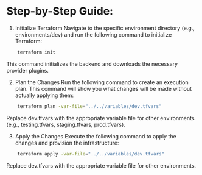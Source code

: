 # Step-by-Step Guide:

1. Initialize Terraform
Navigate to the specific environment directory (e.g., environments/dev) and run the following command to initialize Terraform:

```sh
    terraform init
```
This command initializes the backend and downloads the necessary provider plugins.

2. Plan the Changes
Run the following command to create an execution plan. This command will show you what changes will be made without actually applying them:

```sh
    terraform plan -var-file="../../variables/dev.tfvars"
```

Replace dev.tfvars with the appropriate variable file for other environments (e.g., testing.tfvars, staging.tfvars, prod.tfvars).

3. Apply the Changes
Execute the following command to apply the changes and provision the infrastructure:

```sh
    terraform apply -var-file="../../variables/dev.tfvars"
```
Replace dev.tfvars with the appropriate variable file for other environments.